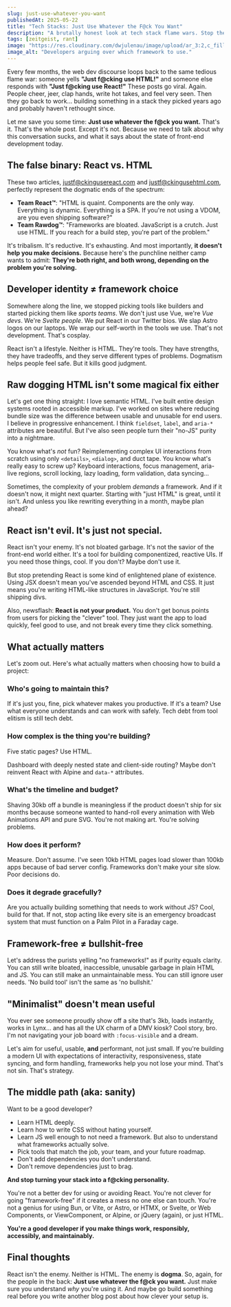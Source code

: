 ```yaml
---
slug: just-use-whatever-you-want
publishedAt: 2025-05-22
title: "Tech Stacks: Just Use Whatever the F@ck You Want"
description: "A brutally honest look at tech stack flame wars. Stop the dogma, skip the hype, and use whatever the f@ck solves your problem."
tags: [zeitgeist, rant]
image: "https://res.cloudinary.com/dwjulenau/image/upload/ar_3:2,c_fill,dpr_auto,f_auto,fl_progressive,q_auto/v1747921794/josh-portfolio/assets_task_01jvw3qp8ee6grfhphzzqsrvap_1747921470_img_1.webp"
image_alt: "Developers arguing over which framework to use."
---
```


Every few months, the web dev discourse loops back to the same tedious flame war: someone yells **"Just f@cking use HTML!"** and someone else responds with **"Just f@cking use React!"** These posts go viral. Again. People cheer, jeer, clap hands, write hot takes, and feel very seen. Then they go back to work… building something in a stack they picked years ago and probably haven't rethought since.

Let me save you some time: **Just use whatever the f@ck you want.** That's it. That's the whole post. Except it's not. Because we need to talk about why this conversation sucks, and what it says about the state of front-end development today.

## The false binary: React vs. HTML

These two articles, [justf@ckingusereact.com](https://justfuckingusereact.com/) and [justf@ckingusehtml.com](https://justfuckingusehtml.com/), perfectly represent the dogmatic ends of the spectrum:

- **Team React™**: "HTML is quaint. Components are the only way. Everything is dynamic. Everything is a SPA. If you're not using a VDOM, are you even shipping software?"
- **Team Rawdog™**: "Frameworks are bloated. JavaScript is a crutch. Just use HTML. If you reach for a build step, you're part of the problem."

It's tribalism. It's reductive. It's exhausting. And most importantly, **it doesn't help you make decisions.** Because here's the punchline neither camp wants to admit: **They're both right, and both wrong, depending on the problem you're solving.**

## Developer identity ≠ framework choice

Somewhere along the line, we stopped picking tools like builders and started picking them like *sports teams*. We don't just use Vue, we're *Vue devs*. We're *Svelte people*. We put React in our Twitter bios. We slap Astro logos on our laptops. We wrap our self-worth in the tools we use. That's not development. That's cosplay.

React isn't a lifestyle. Neither is HTML. They're tools. They have strengths, they have tradeoffs, and they serve different types of problems. Dogmatism helps people feel safe. But it kills good judgment.

## Raw dogging HTML isn't some magical fix either

Let's get one thing straight: I love semantic HTML. I've built entire design systems rooted in accessible markup. I've worked on sites where reducing bundle size was the difference between usable and unusable for end users. I believe in progressive enhancement. I think `fieldset`, `label`, and `aria-*` attributes are beautiful. But I've also seen people turn their "no-JS" purity into a nightmare.

You know what's *not* fun? Reimplementing complex UI interactions from scratch using only `<details>`, `<dialog>`, and duct tape. You know what's really easy to screw up? Keyboard interactions, focus management, aria-live regions, scroll locking, lazy loading, form validation, data syncing…

Sometimes, the complexity of your problem *demands* a framework. And if it doesn't now, it might next quarter. Starting with "just HTML" is great, until it isn't. And unless you like rewriting everything in a month, maybe plan ahead?

## React isn't evil. It's just not special.

React isn't your enemy. It's not bloated garbage. It's not the savior of the front-end world either. It's a tool for building componentized, reactive UIs. If you need those things, cool. If you don't? Maybe don't use it.

But stop pretending React is some kind of enlightened plane of existence. Using JSX doesn't mean you've ascended beyond HTML and CSS. It just means you're writing HTML-like structures in JavaScript. You're still shipping divs.

Also, newsflash: **React is not your product.** You don't get bonus points from users for picking the "clever" tool. They just want the app to load quickly, feel good to use, and not break every time they click something.

## What actually matters

Let's zoom out. Here's what actually matters when choosing how to build a project:

### Who's going to maintain this?
If it's just you, fine, pick whatever makes you productive. If it's a team? Use what everyone understands and can work with safely. Tech debt from tool elitism is still tech debt.

### How complex is the thing you're building?
Five static pages? Use HTML.

Dashboard with deeply nested state and client-side routing? Maybe don't reinvent React with Alpine and `data-*` attributes.

### What's the timeline and budget?
Shaving 30kb off a bundle is meaningless if the product doesn't ship for six months because someone wanted to hand-roll every animation with Web Animations API and pure SVG. You're not making art. You're solving problems.

### How does it perform?
Measure. Don't assume. I've seen 10kb HTML pages load slower than 100kb apps because of bad server config. Frameworks don't make your site slow. Poor decisions do.

### Does it degrade gracefully?
Are you actually building something that needs to work without JS? Cool, build for that. If not, stop acting like every site is an emergency broadcast system that must function on a Palm Pilot in a Faraday cage.

## Framework-free ≠ bullshit-free

Let's address the purists yelling "no frameworks!" as if purity equals clarity. You can still write bloated, inaccessible, unusable garbage in plain HTML and JS. You can still make an unmaintainable mess. You can still ignore user needs. 'No build tool' isn't the same as 'no bullshit.'

## "Minimalist" doesn't mean useful

You ever see someone proudly show off a site that's 3kb, loads instantly, works in Lynx… and has all the UX charm of a DMV kiosk? Cool story, bro. I'm not navigating your job board with `:focus-visible` and a dream.

Let's aim for useful, usable, **and** performant, not just small. If you're building a modern UI with expectations of interactivity, responsiveness, state syncing, and form handling, frameworks help you not lose your mind. That's not sin. That's strategy.

## The middle path (aka: sanity)

Want to be a good developer?

- Learn HTML deeply.
- Learn how to write CSS without hating yourself.
- Learn JS well enough to not need a framework. But also to understand what frameworks actually solve.
- Pick tools that match the job, your team, and your future roadmap.
- Don't add dependencies you don't understand.
- Don't remove dependencies just to brag.

**And stop turning your stack into a f@cking personality.**

You're not a better dev for using or avoiding React.
You're not clever for going "framework-free" if it creates a mess no one else can touch.
You're not a genius for using Bun, or Vite, or Astro, or HTMX, or Svelte, or Web Components, or ViewComponent, or Alpine, or jQuery (again), or just HTML.

**You're a good developer if you make things work, responsibly, accessibly, and maintainably.**

## Final thoughts

React isn't the enemy. Neither is HTML. The enemy is **dogma**. So, again, for the people in the back: **Just use whatever the f@ck you want.** Just make sure you understand *why* you're using it.
And maybe go build something real before you write another blog post about how clever your setup is.
